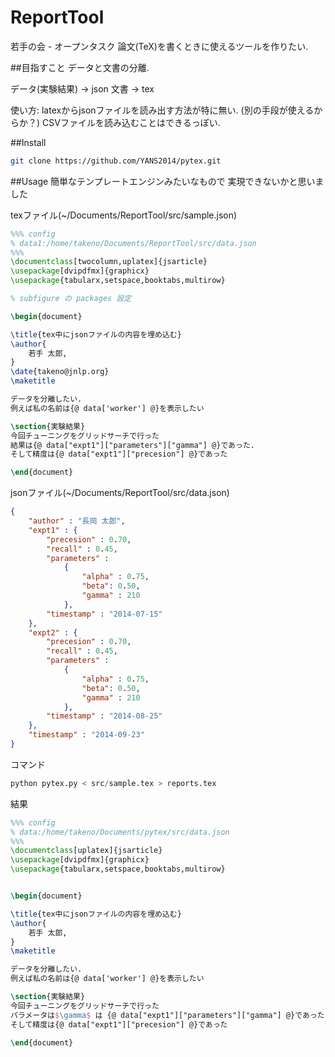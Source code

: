 ReportTool
==========
若手の会 - オープンタスク
論文(TeX)を書くときに使えるツールを作りたい.


##目指すこと
データと文書の分離.

データ(実験結果) → json
文書 → tex

使い方:
latexからjsonファイルを読み出す方法が特に無い. (別の手段が使えるからか？)
CSVファイルを読み込むことはできるっぽい. 

##Install
```zsh
git clone https://github.com/YANS2014/pytex.git
```

##Usage
簡単なテンプレートエンジンみたいなもので
実現できないかと思いました

texファイル(~/Documents/ReportTool/src/sample.json)
``` tex
%%% config
% data1:/home/takeno/Documents/ReportTool/src/data.json
%%%
\documentclass[twocolumn,uplatex]{jsarticle} 
\usepackage[dvipdfmx]{graphicx}                                     
\usepackage{tabularx,setspace,booktabs,multirow} 

% subfigure の packages 設定

\begin{document}

\title{tex中にjsonファイルの内容を埋め込む} 
\author{
    若手 太郎,
}
\date{takeno@jnlp.org} 
\maketitle

データを分離したい.
例えば私の名前は{@ data['worker'] @}を表示したい

\section{実験結果}
今回チューニングをグリッドサーチで行った
結果は{@ data["expt1"]["parameters"]["gamma"] @}であった.
そして精度は{@ data["expt1"]["precesion"] @}であった

\end{document}
```

jsonファイル(~/Documents/ReportTool/src/data.json)
``` json
{
    "author" : "長岡 太郎",
    "expt1" : {
        "precesion" : 0.70,
        "recall" : 0.45,
        "parameters" : 
            { 
                "alpha" : 0.75,
                "beta": 0.50,
                "gamma" : 210
            },
        "timestamp" : "2014-07-15"
    },
    "expt2" : {
        "precesion" : 0.70,
        "recall" : 0.45,
        "parameters" : 
            { 
                "alpha" : 0.75,
                "beta": 0.50,
                "gamma" : 210
            },
        "timestamp" : "2014-08-25"
    },
    "timestamp" : "2014-09-23"
}
```

コマンド
``` python
python pytex.py < src/sample.tex > reports.tex
```

結果
``` tex
%%% config
% data:/home/takeno/Documents/pytex/src/data.json
%%%
\documentclass[uplatex]{jsarticle} 
\usepackage[dvipdfmx]{graphicx}                                     
\usepackage{tabularx,setspace,booktabs,multirow} 


\begin{document}

\title{tex中にjsonファイルの内容を埋め込む} 
\author{
    若手 太郎,
}
\maketitle

データを分離したい.
例えば私の名前は{@ data['worker'] @}を表示したい

\section{実験結果}
今回チューニングをグリッドサーチで行った
パラメータは$\gamma$ は {@ data["expt1"]["parameters"]["gamma"] @}であった.
そして精度は{@ data["expt1"]["precesion"] @}であった

\end{document}
```

